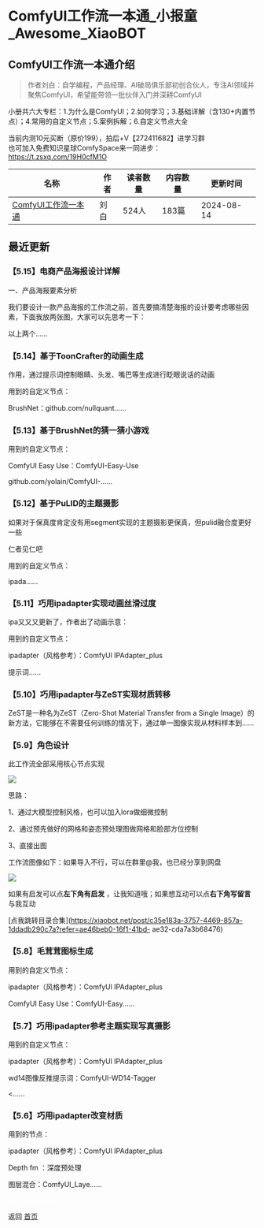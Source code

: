 # ComfyUI工作流一本通_小报童_Awesome_XiaoBOT

## ComfyUI工作流一本通介绍
> 作者刘白：自学编程，产品经理、AI破局俱乐部初创合伙人，专注AI领域并聚焦ComfyUI，希望能带领一批伙伴入门并深耕ComfyUI    
    
小册共六大专栏：1.为什么是ComfyUI；2.如何学习；3.基础详解（含130+内置节点）；4.常用的自定义节点；5.案例拆解；6.自定义节点大全    
    
当前内测10元买断（原价199），拍后+V【272411682】进学习群    
也可加入免费知识星球ComfySpace来一同进步：https://t.zsxq.com/19H0cfM1O  
  


|名称|作者|读者数量|内容数量|更新时间|
|---|---|---|---|---|
|[ComfyUI工作流一本通](https://xiaobot.net/p/comfy?refer=0b133df9-27dc-423b-8101-639049001c13)|刘白|524人|183篇|2024-08-14|

## 最近更新
### 【5.15】电商产品海报设计详解

一、产品海报要素分析

我们要设计一款产品海报的工作流之前，首先要搞清楚海报的设计要考虑哪些因素，下面我放两张图，大家可以先思考一下：

以上两个......

### 【5.14】基于ToonCrafter的动画生成

作用，通过提示词控制眼睛、头发、嘴巴等生成进行眨眼说话的动画

用到的自定义节点：

BrushNet：github.com/nullquant......

### 【5.13】基于BrushNet的猜一猜小游戏

用到的自定义节点：

ComfyUI Easy Use：ComfyUI-Easy-Use

github.com/yolain/ComfyUI-......

### 【5.12】基于PuLID的主题摄影

如果对于保真度肯定没有用segment实现的主题摄影更保真，但pulid融合度更好一些

仁者见仁吧

用到的自定义节点：

ipada......

### 【5.11】巧用ipadapter实现动画丝滑过度

ipa又又又更新了，作者出了动画示意：

用到的自定义节点：

ipadapter（风格参考）：ComfyUl IPAdapter_plus

提示词......

### 【5.10】巧用ipadapter与ZeST实现材质转移

ZeST是一种名为ZeST（Zero-Shot Material Transfer from a Single
Image）的新方法，它能够在不需要任何训练的情况下，通过单一图像实现从材料样本到......

### 【5.9】角色设计

此工作流全部采用核心节点实现

![](https://static.xiaobot.net/file/2024-04-27/360735/086b4e1bd814e6168a8bd4d02c19a91a.png)

思路：

1、通过大模型控制风格，也可以加入lora做细微控制

2、通过预先做好的网格和姿态预处理图做网格和脸部方位控制

3、直接出图

工作流图像如下：如果导入不行，可以在群里@我，也已经分享到网盘

![](https://static.xiaobot.net/file/2024-04-27/360735/12f601aaf93f9e657e6bff0c8b8f527d.png)

如果有启发可以点**左下角有启发** ，让我知道哦；如果想互动可以点**右下角写留言** 与我互动

[点我跳转目录合集](https://xiaobot.net/post/c35e183a-3757-4469-857a-1ddadb290c7a?refer=ae46beb0-16f1-41bd-
ae32-cda7a3b68476)

### 【5.8】毛茸茸图标生成

用到的自定义节点：

ipadapter（风格参考）：ComfyUl IPAdapter_plus

ComfyUI Easy Use：ComfyUI-Easy......

### 【5.7】巧用ipadapter参考主题实现写真摄影

用到的自定义节点：

ipadapter（风格参考）：ComfyUl IPAdapter_plus

wd14图像反推提示词：ComfyUI-WD14-Tagger

<......

### 【5.6】巧用ipadapter改变材质

用到的节点：

ipadapter（风格参考）：ComfyUl IPAdapter_plus

Depth fm ：深度预处理

图层混合：ComfyUI_Laye......


<a href="https://github.com/Reno9527/awesome-xiaobot" style="color: white; text-decoration: none;">awesome-xiaobot</a>

返回 [首页](../README.md)
